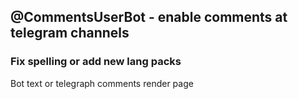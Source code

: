 ## @CommentsUserBot - enable comments at telegram channels

### Fix spelling or add new lang packs

Bot text or telegraph comments render page

